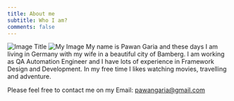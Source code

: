 ```yaml
---
title: About me
subtitle: Who I am?
comments: false
---
```

![Image Title](/realAutomation/aboutme/aboutme.jpeg)
![My Image](aboutme/aboutme.jpeg)
My name is Pawan Garia and these days I am living in Germany with my wife in a beautiful city of Bamberg. I am working as QA Automation Engineer and I have lots of experience in Framework Design and Development. In my free time I likes watching movies, travelling and adventure. 

Please feel free to contact me on my Email: pawangaria@gmail.com

